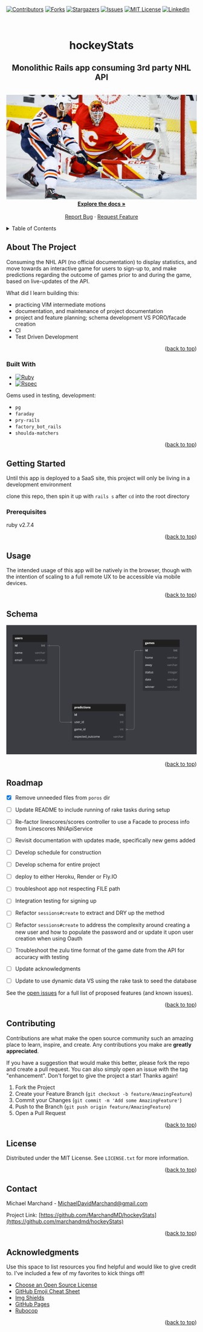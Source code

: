 <!-- Improved compatibility of back to top link: See: https://github.com/marchandmd/hockeyStats/pull/73 -->

<a name="readme-top"></a>

<!--
*** Thanks for checking out the hockeyStats. If you have a suggestion
*** that would make this better, please fork the repo and create a pull request
*** or simply open an issue with the tag "enhancement".
*** Don't forget to give the project a star!
*** Thanks again! Now go create something AMAZING! :D
-->

<!-- PROJECT SHIELDS -->
<!--
*** I'm using markdown "reference style" links for readability.
*** Reference links are enclosed in brackets [ ] instead of parentheses ( ).
*** See the bottom of this document for the declaration of the reference variables
*** for contributors-url, forks-url, etc. This is an optional, concise syntax you may use.
*** https://www.markdownguide.org/basic-syntax/#reference-style-links
-->

[![Contributors][contributors-shield]][contributors-url]
[![Forks][forks-shield]][forks-url]
[![Stargazers][stars-shield]][stars-url]
[![Issues][issues-shield]][issues-url]
[![MIT License][license-shield]][license-url]
[![LinkedIn][linkedin-shield]][linkedin-url]

<!-- PROJECT LOGO -->
<br />
<div align="center">

  <h1 align="center">hockeyStats</h1>

  <p align="center">
    <h2>Monolithic Rails app consuming 3rd party NHL API</h2>
    <br />
    <img src="app/assets/images/mcdavid.png" alt="alt_text" >
    <br />
    <a href="https://gitlab.com/dword4/nhlapi/-/blob/master/stats-api.md"><strong>Explore the docs »</strong></a>
    <br />
    <br />
    <a href="https://github.com/marchandmd/hockeyStats/issues">Report Bug</a>
    ·
    <a href="https://github.com/marchandmd/hockeyStats/issues">Request Feature</a>
  </p>
</div>

<!-- TABLE OF CONTENTS -->
<details>
  <summary>Table of Contents</summary>
  <ol>
    <li>
      <a href="#about-the-project">About The Project</a>
      <ul>
        <li><a href="#built-with">Built With</a></li>
      </ul>
    </li>
    <li>
      <a href="#getting-started">Getting Started</a>
      <ul>
        <li><a href="#prerequisites">Prerequisites</a></li>
        <li><a href="#installation">Installation</a></li>
      </ul>
    </li>
    <li><a href="#usage">Usage</a></li>
    <li><a href="#schema">Schema</a></li>
    <li><a href="#roadmap">Roadmap</a></li>
    <li><a href="#contributing">Contributing</a></li>
    <li><a href="#license">License</a></li>
    <li><a href="#contact">Contact</a></li>
    <li><a href="#acknowledgments">Acknowledgments</a></li>
  </ol>
</details>

<!-- ABOUT THE PROJECT -->

## About The Project

Consuming the NHL API (no official documentation) to display statistics, and move towards an interactive game for users to sign-up to, and make predictions regarding the outcome of games prior to and during the game, based on live-updates of the API.


What did I learn building this:

  - practicing VIM intermediate motions
  - documentation, and maintenance of project documentation
  - project and feature planning; schema development VS PORO/facade creation
  - CI
  - Test Driven Development

<p align="right">(<a href="#readme-top">back to top</a>)</p>

### Built With

-   [![Ruby][ruby.com]][ruby-url]
-   [![Rspec][rspec.com]][rspec-url]

Gems used in testing, development:

- `pg`
- `faraday`
- `pry-rails`
- `factory_bot_rails`
- `shoulda-matchers`


<p align="right">(<a href="#readme-top">back to top</a>)</p>

<!-- GETTING STARTED -->

## Getting Started

Until this app is deployed to a SaaS site, this project will only be living in a development environment

clone this repo, then spin it up with `rails s` after `cd` into the root directory

### Prerequisites

ruby v2.7.4


<p align="right">(<a href="#readme-top">back to top</a>)</p>

<!-- USAGE EXAMPLES -->

## Usage


The intended usage of this app will be  natively in the browser, though with the intention of scaling to a full remote UX to be accessible via mobile devices.

<p align="right">(<a href="#readme-top">back to top</a>)</p>

<!--SCHEMA  EXAMPLES -->

## Schema
<div>
    <img src="app/assets/images/schema_1.png" alt="alt_text" >
</div>


<p align="right">(<a href="#readme-top">back to top</a>)</p>

<!-- ROADMAP -->

## Roadmap
- [x] Remove unneeded files from `poros` dir
- [ ] Update README to include running of rake tasks during setup
- [ ] Re-factor linescores/scores controller to use a Facade to process info from Linescores NhlApiService
- [ ] Revisit documentation with updates made, specifically new gems added
- [ ] Develop schedule for construction
- [ ] Develop schema for entire project
- [ ] deploy to either Heroku, Render or Fly.IO
- [ ] troubleshoot app not respecting FILE path
- [ ] Integration testing for signing up
- [ ] Refactor `sessions#create` to extract and DRY up the method
- [ ] Refactor `sessions#create` to address the complexity around creating a new user and how to populate the password and or update it upon user creation when using Oauth
- [ ] Troubleshoot the zulu time format of the game date from the API for accuracy with testing
- [ ] Update acknowledgments
- [ ] Update to use dynamic data VS using the rake task to seed the database


See the [open issues](https://github.com/marchandmd/hockeyStats/issues) for a full list of proposed features (and known issues).

<p align="right">(<a href="#readme-top">back to top</a>)</p>

<!-- CONTRIBUTING -->

## Contributing

Contributions are what make the open source community such an amazing place to learn, inspire, and create. Any contributions you make are **greatly appreciated**.

If you have a suggestion that would make this better, please fork the repo and create a pull request. You can also simply open an issue with the tag "enhancement".
Don't forget to give the project a star! Thanks again!

1. Fork the Project
2. Create your Feature Branch (`git checkout -b feature/AmazingFeature`)
3. Commit your Changes (`git commit -m 'Add some AmazingFeature'`)
4. Push to the Branch (`git push origin feature/AmazingFeature`)
5. Open a Pull Request

<p align="right">(<a href="#readme-top">back to top</a>)</p>

<!-- LICENSE -->

## License

Distributed under the MIT License. See `LICENSE.txt` for more information.

<p align="right">(<a href="#readme-top">back to top</a>)</p>

<!-- CONTACT -->

## Contact

Michael Marchand - MichaelDavidMarchand@gmail.com

Project Link: [https://github.com/MarchandMD/hockeyStats](https://github.com/marchandmd/hockeyStats)

<p align="right">(<a href="#readme-top">back to top</a>)</p>

<!-- ACKNOWLEDGMENTS -->

## Acknowledgments

Use this space to list resources you find helpful and would like to give credit to. I've included a few of my favorites to kick things off!

-   [Choose an Open Source License](https://choosealicense.com)
-   [GitHub Emoji Cheat Sheet](https://www.webpagefx.com/tools/emoji-cheat-sheet)
-   [Img Shields](https://shields.io)
-   [GitHub Pages](https://pages.github.com)
-   [Rubocop](https://rubocop.org/)

<p align="right">(<a href="#readme-top">back to top</a>)</p>

<!-- MARKDOWN LINKS & IMAGES -->
<!-- https://www.markdownguide.org/basic-syntax/#reference-style-links -->

[contributors-shield]: https://img.shields.io/github/contributors/marchandmd/hockeyStats.svg?style=for-the-badge
[contributors-url]: https://github.com/marchandmd/hockeyStats/graphs/contributors
[forks-shield]: https://img.shields.io/github/forks/marchandmd/hockeyStats.svg?style=for-the-badge
[forks-url]: https://github.com/marchandmd/hockeyStats/network/members
[stars-shield]: https://img.shields.io/github/stars/marchandmd/hockeyStats.svg?style=for-the-badge
[stars-url]: https://github.com/marchandmd/hockeyStats/stargazers
[issues-shield]: https://img.shields.io/github/issues/marchandmd/hockeyStats.svg?style=for-the-badge
[license-shield]: https://img.shields.io/github/license/marchandmd/hockeyStats.svg?style=for-the-badge
[issues-url]: https://github.com/marchandmd/hockeyStats/issues
[license-url]: https://github.com/marchandmd/hockeyStats/blob/master/LICENSE.txt
[linkedin-shield]: https://img.shields.io/badge/-LinkedIn-black.svg?style=for-the-badge&logo=linkedin&colorB=555
[linkedin-url]: https://linkedin.com/in/mmarchand1/
[product-screenshot]: images/screenshot.png
[bootstrap.com]: https://img.shields.io/badge/Bootstrap-563D7C?style=for-the-badge&logo=bootstrap&logoColor=white
[bootstrap-url]: https://getbootstrap.com
[ruby.com]: https://img.shields.io/badge/ruby-v2.7.4-red
[ruby-url]: https://ruby-doc.org/core-2.7.2/
[rspec.com]: https://img.shields.io/badge/rspec-v3.12-success
[rspec-url]: https://rspec.info/documentation/
